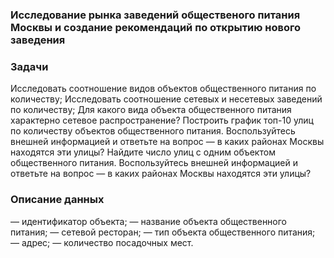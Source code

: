 ### Исследование рынка заведений общественого питания Москвы и создание рекомендаций по открытию нового заведения

### Задачи

Исследовать соотношение видов объектов общественного питания по количеству;
Исследовать соотношение сетевых и несетевых заведений по количеству;
Для какого вида объекта общественного питания характерно сетевое распространение?
Построить график топ-10 улиц по количеству объектов общественного питания. Воспользуйтесь внешней информацией и ответьте на вопрос — в каких районах Москвы находятся эти улицы?
Найдите число улиц с одним объектом общественного питания. Воспользуйтесь внешней информацией и ответьте на вопрос — в каких районах Москвы находятся эти улицы?

### Описание данных

— идентификатор объекта;
— название объекта общественного питания;
— сетевой ресторан;
— тип объекта общественного питания;
— адрес;
— количество посадочных мест.
